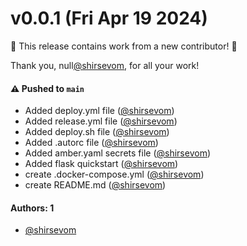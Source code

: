 # v0.0.1 (Fri Apr 19 2024)

:tada: This release contains work from a new contributor! :tada:

Thank you, null[@shirsevom](https://github.com/shirsevom), for all your work!

#### ⚠️ Pushed to `main`

- Added deploy.yml file ([@shirsevom](https://github.com/shirsevom))
- Added release.yml file ([@shirsevom](https://github.com/shirsevom))
- Added deploy.sh file ([@shirsevom](https://github.com/shirsevom))
- Added .autorc file ([@shirsevom](https://github.com/shirsevom))
- Added amber.yaml secrets file ([@shirsevom](https://github.com/shirsevom))
- Added flask quickstart ([@shirsevom](https://github.com/shirsevom))
- create .docker-compose.yml ([@shirsevom](https://github.com/shirsevom))
- create README.md ([@shirsevom](https://github.com/shirsevom))

#### Authors: 1

- [@shirsevom](https://github.com/shirsevom)
